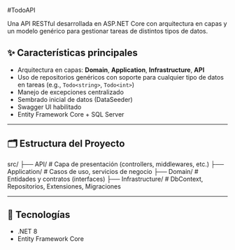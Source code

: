 #TodoAPI

Una API RESTful desarrollada en ASP.NET Core con arquitectura en capas y un modelo genérico para gestionar tareas de distintos tipos de datos.

## ✨ Características principales

- Arquitectura en capas: **Domain**, **Application**, **Infrastructure**, **API**
- Uso de repositorios genéricos con soporte para cualquier tipo de datos en tareas (e.g., `Todo<string>`, `Todo<int>`)
- Manejo de excepciones centralizado
- Sembrado inicial de datos (DataSeeder)
- Swagger UI habilitado
- Entity Framework Core + SQL Server

---

## 🗂️ Estructura del Proyecto

src/
├── API/ # Capa de presentación (controllers, middlewares, etc.)
├── Application/ # Casos de uso, servicios de negocio
├── Domain/ # Entidades y contratos (interfaces)
├── Infrastructure/ # DbContext, Repositorios, Extensiones, Migraciones


---

## 🧱 Tecnologías

- .NET 8
- Entity Framework Core
